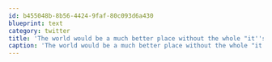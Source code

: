 ```yaml
---
id: b455048b-8b56-4424-9faf-80c093d6a430
blueprint: text
category: twitter
title: 'The world would be a much better place without the whole "it''s not my job" mentality.'
caption: 'The world would be a much better place without the whole "it''s not my job" mentality.'
---
```

